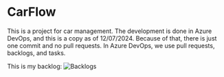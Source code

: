 # CarFlow

This is a project for car management.
The development is done in Azure DevOps, and this is a copy as of 12/07/2024. Because of that, there is just one commit and no pull requests. 
In Azure DevOps, we use pull requests, backlogs, and tasks.

This is my backlog:
![Backlogs](https://github.com/user-attachments/assets/fbba321a-9ed4-433b-a652-e708c855f036)
